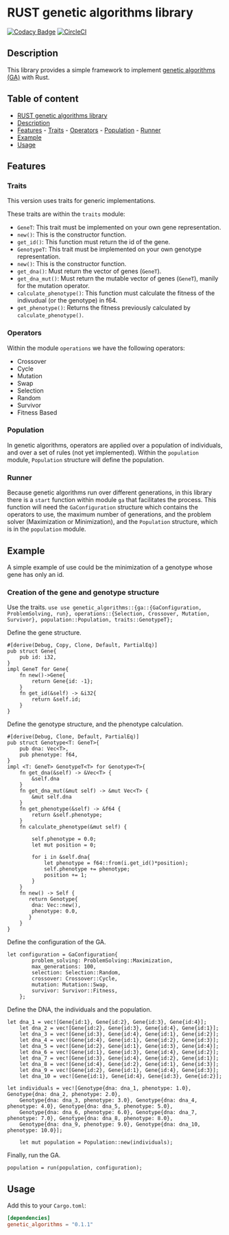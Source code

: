 # RUST genetic algorithms library
[![Codacy Badge](https://api.codacy.com/project/badge/Grade/a934b8668dbf4412b3c63a7b275ad949)](https://app.codacy.com/gh/leimbernon/rust_genetic_algorithms?utm_source=github.com&utm_medium=referral&utm_content=leimbernon/rust_genetic_algorithms&utm_campaign=Badge_Grade_Settings) [![CircleCI](https://dl.circleci.com/status-badge/img/gh/leimbernon/rust_genetic_algorithms/tree/develop.svg?style=svg)](https://dl.circleci.com/status-badge/redirect/gh/leimbernon/rust_genetic_algorithms/tree/develop)

## Description
This library provides a simple framework to implement [genetic algorithms (GA)](https://en.wikipedia.org/wiki/Genetic_algorithm) with Rust.

## Table of content
-   [RUST genetic algorithms library](#rust-genetic-algorithms-library)
  -   [Description](#description)
  -   [Features](#features)
    -   [Traits](#traits)
    -   [Operators](#operators)
    -   [Population](#population)
    -   [Runner](#runner)
  -   [Example](#example)
  -   [Usage](#usage)

## Features

### Traits

This version uses traits for generic implementations.

These traits are within the `traits` module:

-   `GeneT`: This trait must be implemented on your own gene representation.
  -   `new()`: This is the constructor function.
  -   `get_id()`: This function must return the id of the gene.
-   `GenotypeT`: This trait must be implemented on your own genotype representation.
  -   `new()`: This is the constructor function.
  -   `get_dna()`: Must return the vector of genes (`GeneT`).
  -   `get_dna_mut()`: Must return the mutable vector of genes (`GeneT`), manily for the mutation operator.
  -   `calculate_phenotype()`: This function must calculate the fitness of the indivudual (or the genotype) in f64.
  -   `get_phenotype()`: Returns the fitness previously calculated by `calculate_phenotype()`.

### Operators

Within the module `operations` we have the following operators:

-   Crossover
  -   Cycle
-   Mutation
  -   Swap
-   Selection
  -   Random
-   Survivor
  -   Fitness Based

### Population

In genetic algorithms, operators are applied over a population of individuals, and over a set of rules (not yet implemented).
Within the `population` module, `Population` structure will define the population.

### Runner

Because genetic algorithms run over different generations, in this library there is a `start` function within module `ga` that facilitates the process.
This function will need the `GaConfiguration` structure which contains the operators to use, the maximum number of generations, and the problem solver (Maximization or Minimization), and the `Population` structure, which is in the `population` module.

## Example

A simple example of use could be the minimization of a genotype whose gene has only an id.

### Creation of the gene and genotype structure

Use the traits.
`use use genetic_algorithms::{ga::{GaConfiguration, ProblemSolving, run}, operations::{Selection, Crossover, Mutation, Survivor}, population::Population, traits::GenotypeT};`

Define the gene structure.

```
#[derive(Debug, Copy, Clone, Default, PartialEq)]
pub struct Gene{
    pub id: i32,
}
impl GeneT for Gene{
    fn new()->Gene{
        return Gene{id: -1};
    }
    fn get_id(&self) -> &i32{
        return &self.id;
    }
}
```

Define the genotype structure, and the phenotype calculation.

```
#[derive(Debug, Clone, Default, PartialEq)]
pub struct Genotype<T: GeneT>{
    pub dna: Vec<T>,
    pub phenotype: f64,
}
impl <T: GeneT> GenotypeT<T> for Genotype<T>{
    fn get_dna(&self) -> &Vec<T> {
        &self.dna
    }
    fn get_dna_mut(&mut self) -> &mut Vec<T> {
        &mut self.dna
    }
    fn get_phenotype(&self) -> &f64 {
        return &self.phenotype;
    }
    fn calculate_phenotype(&mut self) {
        
        self.phenotype = 0.0;
        let mut position = 0;

        for i in &self.dna{
            let phenotype = f64::from(i.get_id()*position);
            self.phenotype += phenotype;
            position += 1;
        }
    }
    fn new() -> Self {
       return Genotype{
        dna: Vec::new(),
        phenotype: 0.0,
       }
    }
}
```

Define the configuration of the GA.

```
let configuration = GaConfiguration{
        problem_solving: ProblemSolving::Maximization,
        max_generations: 100,
        selection: Selection::Random,
        crossover: Crossover::Cycle,
        mutation: Mutation::Swap,
        survivor: Survivor::Fitness,
    };
```

Define the DNA, the individuals and the population.

```
let dna_1 = vec![Gene{id:1}, Gene{id:2}, Gene{id:3}, Gene{id:4}];
    let dna_2 = vec![Gene{id:2}, Gene{id:3}, Gene{id:4}, Gene{id:1}];
    let dna_3 = vec![Gene{id:3}, Gene{id:4}, Gene{id:1}, Gene{id:2}];
    let dna_4 = vec![Gene{id:4}, Gene{id:1}, Gene{id:2}, Gene{id:3}];
    let dna_5 = vec![Gene{id:2}, Gene{id:1}, Gene{id:3}, Gene{id:4}];
    let dna_6 = vec![Gene{id:1}, Gene{id:3}, Gene{id:4}, Gene{id:2}];
    let dna_7 = vec![Gene{id:3}, Gene{id:4}, Gene{id:2}, Gene{id:1}];
    let dna_8 = vec![Gene{id:4}, Gene{id:2}, Gene{id:1}, Gene{id:3}];
    let dna_9 = vec![Gene{id:2}, Gene{id:1}, Gene{id:4}, Gene{id:3}];
    let dna_10 = vec![Gene{id:1}, Gene{id:4}, Gene{id:3}, Gene{id:2}];

let individuals = vec![Genotype{dna: dna_1, phenotype: 1.0}, Genotype{dna: dna_2, phenotype: 2.0},
    Genotype{dna: dna_3, phenotype: 3.0}, Genotype{dna: dna_4, phenotype: 4.0}, Genotype{dna: dna_5, phenotype: 5.0}, 
    Genotype{dna: dna_6, phenotype: 6.0}, Genotype{dna: dna_7, phenotype: 7.0}, Genotype{dna: dna_8, phenotype: 8.0},
    Genotype{dna: dna_9, phenotype: 9.0}, Genotype{dna: dna_10, phenotype: 10.0}];

    let mut population = Population::new(individuals);
```

Finally, run the GA.

```
population = run(population, configuration);
```

## Usage

Add this to your `Cargo.toml`:

```toml
[dependencies]
genetic_algorithms = "0.1.1"
```